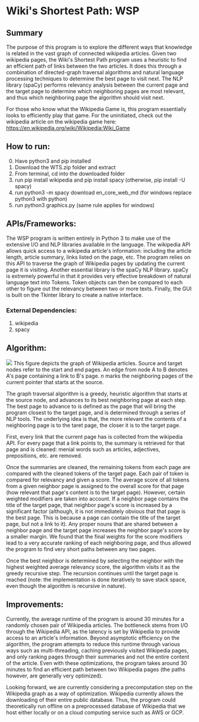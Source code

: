 # Wiki's Shortest Path: WSP
## Summary
The purpose of this program is to explore the different ways that knowledge is related in the vast graph of connected wikipedia articles. Given two wikipedia pages, the Wiki's Shortest Path program uses a heuristic to find an efficient path of links between the two articles. It does this through a combination of directed-graph traversal algorithms and natural language processing techniques to determine the best page to visit next. The NLP library (spaCy) performs relevancy analysis between the current page and the target page to determine which neighboring pages are most relevant, and thus which neighboring page the algorithm should visit next.

For those who know what the Wikipedia Game is, this program essentially looks to efficiently play that game. For the uninitiated, check out the wikipedia article on the wikipedia game here: https://en.wikipedia.org/wiki/Wikipedia:Wiki_Game

## How to run:
0. Have python3 and pip installed
1. Download the WTS.zip folder and extract
2. From terminal, cd into the downloaded folder
3. run pip install wikipedia and pip install spacy (otherwise, pip install -U spacy)
4. run python3 -m spacy download en_core_web_md (for windows replace python3 with python)
5. run python3 graphics.py (same rule applies for windows)

## APIs/Frameworks:
The WSP program is written entirely in Python 3 to make use of the extensive I/O and NLP libraries available in the language. The wikipedia API allows quick access to a wikipedia article's information: including the article length, article summary, links listed on the page, etc. The program relies on this API to traverse the graph of Wikipedia pages by updating the current page it is visiting. Another essential library is the spaCy NLP library. spaCy is extremely powerful in that it provides very effective breakdown of natural language text into Tokens. Token objects can then be compared to each other to figure out the relevancy between two or more texts. Finally, the GUI is built on the Tkinter library to create a native interface.

### External Dependencies:
1. wikipedia
2. spacy

## Algorithm:
![](https://i.imgur.com/DyXIhR3.png)
This figure depicts the graph of Wikipedia articles. Source and target nodes refer to the start and end pages. An edge from node A to B denotes A's page containing a link to B's page. n marks the neighboring pages of the current pointer that starts at the source.

The graph traversal algorithm is a greedy, heuristic algorithm that starts at the source node, and advances to its best neighboring page at each step. The best page to advance to is defined as the page that will bring the program closest to the target page, and is determined through a series of NLP tools. The underlying idea is that, the more relevant the contents of a neighboring page is to the taret page, the closer it is to the target page. 

First, every link that the current page has is collected from the wikipedia API. For every page that a link points to, the summary is retrieved for that page and is cleaned: menial words such as articles, adjectives, prepositions, etc. are removed. 

Once the summaries are cleaned, the remaining tokens from each page are compared with the cleaned tokens of the target page. Each pair of token is compared for relevancy and given a score. The average score of all tokens from a given neighbor page is assigned to the overall score for that page (how relevant that page's content is to the target page). However, certain weighted modifiers are taken into account. If a neighbor page contains the title of the target page, that neighbor page's score is increased by a significant factor (although, it is not immediately obvious that that page is the best page. This is because a page can contain the title of the target page, but not a link to it). Any proper nouns that are shared between a neighbor page and the target page increases the neighbor page's score by a smaller margin. We found that the final weights for the score modifiers lead to a very accurate ranking of each neighboring page, and thus allowed the program to find very short paths between any two pages.

Once the best neighbor is determined by selecting the neighbor with the highest weighted average relevancy score, the algorithm visits it as the greedy recursive step. The recursion continues until the target page is reached (note: the implementation is done iteratively to save stack space, even though the algorithm is recursive in nature). 

## Improvements:
Currently, the average runtime of the program is around 30 minutes for a randomly chosen pair of Wikipedia articles. The bottleneck stems from I/O through the Wikipedia API, as the latency is set by Wikipedia to provide access to an article's information. Beyond asymptotic efficiency on the algorithm, the program attempts to reduce this runtime through various ways such as multi-threading, caching previously visited Wikipedia pages, and only ranking pages through their summaries and not the entire content of the article. Even with these optimizations, the program takes around 30 minutes to find an efficient path between two Wikipedia pages (the paths however, are generally very optimized). 

Looking forward, we are currently considering a precomputation step on the Wikipedia graph as a way of optimization. Wikipedia currently allows the downloading of their entire public database. Thus, the program could theoretically run offline on a preprocessed database of Wikipedia that we host either locally or on a cloud computing service such as AWS or GCP.
